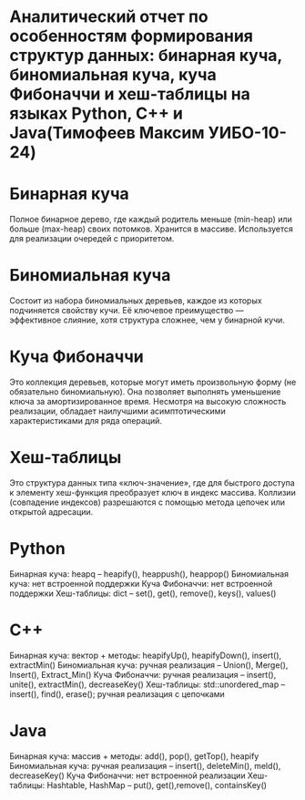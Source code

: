 # Аналитический отчет по особенностям формирования структур данных: бинарная куча, биномиальная куча, куча Фибоначчи и хеш-таблицы на языках Python, C++ и Java(Тимофеев Максим УИБО-10-24)
# Бинарная куча
Полное бинарное дерево, где каждый родитель меньше (min-heap) или больше (max-heap) своих потомков. Хранится в массиве. Используется для реализации очередей с приоритетом.
# Биномиальная куча
Состоит из набора биномиальных деревьев, каждое из которых подчиняется свойству кучи. Её ключевое преимущество — эффективное слияние, хотя структура сложнее, чем у бинарной кучи.
# Куча Фибоначчи
Это коллекция деревьев, которые могут иметь произвольную форму (не обязательно биномиальную). Она позволяет выполнять уменьшение ключа за амортизированное время. Несмотря на высокую сложность реализации, обладает наилучшими асимптотическими характеристиками для ряда операций.
# Хеш-таблицы
Это структура данных типа «ключ-значение», где для быстрого доступа к элементу хеш-функция преобразует ключ в индекс массива. Коллизии (совпадение индексов) разрешаются с помощью метода цепочек или открытой адресации.
# Python
Бинарная куча: heapq – heapify(), heappush(), heappop()
Биномиальная куча: нет встроенной поддержки
Куча Фибоначчи: нет встроенной поддержки
Хеш-таблицы: dict – set(), get(), remove(), keys(), values()
# C++
Бинарная куча: вектор + методы: heapifyUp(), heapifyDown(), insert(), extractMin()
Биномиальная куча: ручная реализация – Union(), Merge(), Insert(), Extract_Min()
Куча Фибоначчи: ручная реализация – insert(), unite(), extractMin(), decreaseKey()
Хеш-таблицы: std::unordered_map – insert(), find(), erase(); ручная реализация с цепочками
# Java
Бинарная куча: массив + методы: add(), pop(), getTop(), heapify
Биномиальная куча: ручная реализация – insert(), deleteMin(), meld(), decreaseKey()
Куча Фибоначчи: нет встроенной реализации
Хеш-таблицы: Hashtable, HashMap – put(), get(),remove(), containsKey()
